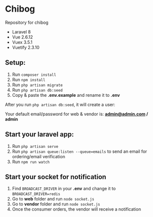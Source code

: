 # Chibog
Repository for chibog

- Laravel 8
- Vue 2.6.12
- Vuex 3.5.1
- Vuetify 2.3.10

## Setup:

1. Run `composer install`
2. Run `npm install`
3. Run `php artisan migrate`
4. Run `php artisan db:seed`
5. Copy & paste the **.env.example** and rename it to **.env** 

After you run `php artisan db:seed`, it will create a user:

Your default email/password for web & vendor is: **admin@admin.com / admin**

## Start your laravel app:

1. Run `php artisan serve`
2. Run `php artisan queue:listen --queue=emails` to send an email for ordering/email verification
3. Run `npm run watch`

## Start your socket for notification

1. Find `BROADCAST_DRIVER` in your **.env** and change it to `BROADCAST_DRIVER=redis`
2. Go to **web** folder and run `node socket.js`
3. Go to **vendor** folder and run `node socket.js`
4. Once the consumer orders, the vendor will receive a notification